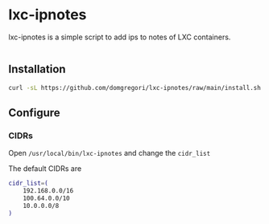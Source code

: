 # lxc-ipnotes

lxc-ipnotes is a simple script to add ips to notes of LXC containers.

![]()

## Installation

```sh
curl -sL https://github.com/domgregori/lxc-ipnotes/raw/main/install.sh | bash
```

## Configure

### CIDRs

Open `/usr/local/bin/lxc-ipnotes` and change the `cidr_list`

The default CIDRs are

```sh
cidr_list=(
    192.168.0.0/16
    100.64.0.0/10
    10.0.0.0/8
)
```
